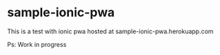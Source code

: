 # sample-ionic-pwa
This is a test with ionic pwa hosted at sample-ionic-pwa.herokuapp.com

Ps: Work in progress

